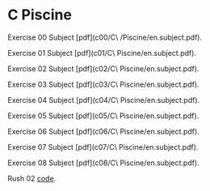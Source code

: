 # C Piscine

Exercise 00 Subject [pdf](c00/C\ /Piscine/en.subject.pdf).

Exercise 01 Subject [pdf](c01/C\ Piscine/en.subject.pdf).

Exercise 02 Subject [pdf](c02/C\ Piscine/en.subject.pdf).

Exercise 03 Subject [pdf](c03/C\ Piscine/en.subject.pdf).

Exercise 04 Subject [pdf](c04/C\ Piscine/en.subject.pdf).

Exercise 05 Subject [pdf](c05/C\ Piscine/en.subject.pdf).

Exercise 06 Subject [pdf](c06/C\ Piscine/en.subject.pdf).

Exercise 07 Subject [pdf](c07/C\ Piscine/en.subject.pdf).

Exercise 08 Subject [pdf](c08/C\ Piscine/en.subject.pdf).

Rush 02 [code](../rush02/).
